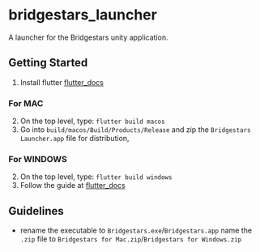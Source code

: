 # bridgestars_launcher

A launcher for the Bridgestars unity application.

## Getting Started

1. Install flutter [flutter_docs](https://docs.flutter.dev/get-started/install?gclid=CjwKCAjwyryUBhBSEiwAGN5OCCEYVlmlGoW26l56rdUzCRWFZIimvAs_iNHeEIiFRbOBxSB3LrkVnBoCU94QAvD_BwE&gclsrc=aw.ds)

### For MAC
2. On the top level, type: `flutter build macos`
3. Go into `build/macos/Build/Products/Release` and zip the `Bridgestars Launcher.app` file for distribution, 


### For WINDOWS
2. On the top level, type: `flutter build windows`
3. Follow the guide at [flutter_docs](https://docs.flutter.dev/desktop/windows#building-your-own-zip-file-for-windows)


## Guidelines
- rename the executable to `Bridgestars.exe`/`Bridgestars.app` name the `.zip` file to `Bridgestars for Mac.zip`/`Bridgestars for Windows.zip`



